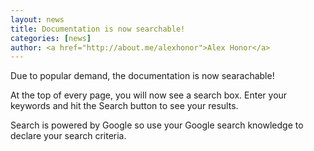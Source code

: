 ```yaml
---
layout: news
title: Documentation is now searchable!
categories: [news]
author: <a href="http://about.me/alexhonor">Alex Honor</a>
---
```


Due to popular demand, the documentation is now searachable!

At the top of every page, you will now see a search box. Enter
your keywords and hit the Search button to see your results.

Search is powered by Google so use your Google search knowledge
to declare your search criteria.

